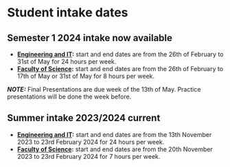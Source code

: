 # Student intake dates

## Semester 1 2024 intake now available


- **[Engineering and IT](https://eng.unimelb.edu.au/industry/students/internships#key-dates):** start and end dates are from the 26th of February to 31st of May for 24 hours per week.
- **[Faculty of Science](https://science.unimelb.edu.au/engage/industry/internships#key-dates):** start and end dates are from the 26th of February to 17th of May or 31st of May for 8 hours per week.

***NOTE:*** Final Presentations are due week of the 13th of May. Practice presentations will be done the week before.


## Summer intake 2023/2024 current


- **[Engineering and IT](https://eng.unimelb.edu.au/industry/students/internships#key-dates):** start and end dates are from the 13th November 2023 to 23rd February 2024 for 24 hours per week.
- **[Faculty of Science](https://science.unimelb.edu.au/engage/industry/internships#key-dates):** start and end dates are from the 20th November 2023 to 23rd February 2024 for 7 hours per week.


